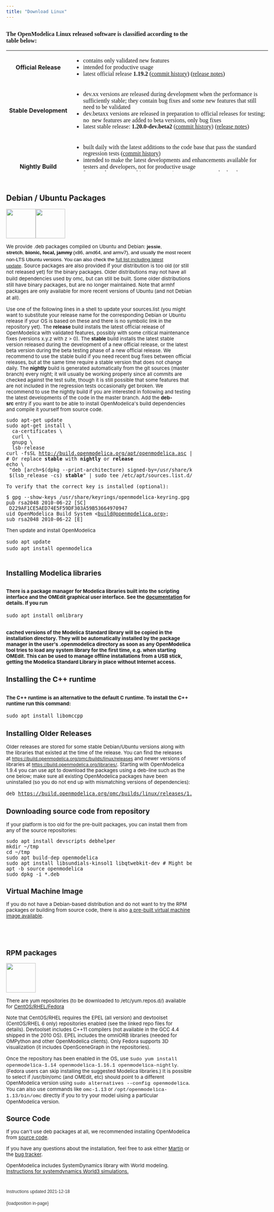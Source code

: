 ```yaml
---
title: "Download Linux"
---
```

<h2><span style="font-family: 'andale mono', times; font-size: 16px;">The OpenModelica Linux released software is classified according to the table below:</span></h2>
<table style="width: 956px; height: 328px;">
<tbody>
<tr>
<td style="font-size: 16px;" align="center"><strong>Official Release</strong></td>
<td style="font-size: 16px;">
<ul>
<li style="line-height: 17.6px;"><span style="font-size: 12pt; font-family: 'andale mono', times;">contains only validated new features</span></li>
<li style="line-height: 17.6px;"><span style="font-size: 12pt; font-family: 'andale mono', times;">intended for productive usage</span></li>
<li style="line-height: 17.6px;"><span style="font-size: 12pt; font-family: 'andale mono', times;">latest official release <strong>1.19.2</strong>&nbsp;<span style="color: #000000; font-family: 'andale mono', times; font-size: 16px;">(</span><a href="https://github.com/OpenModelica/OpenModelica/commits/maintenance/v1.19" style="font-family: 'andale mono', times; font-size: 16px;">commit history</a><span style="color: #000000; font-family: 'andale mono', times; font-size: 16px;">) (<a href="https://trac.openmodelica.org/OpenModelica/wiki/ReleaseNotes/1.19.2">release notes</a>)</span><br /></span></li>
</ul>
</td>
</tr>
<tr>
<td style="font-size: 16px;" align="center"><strong>Stable Development</strong></td>
<td style="font-size: 16px;">
<ul>
<li style="line-height: 17.6px;"><span style="font-size: 12pt; font-family: 'andale mono', times;">dev.xx versions are released during development when the performance is<br />sufficiently stable; they contain bug fixes and some new features that still<br /> need to be validated<br /></span></li>
<li style="line-height: 17.6px;"><span style="font-size: 12pt; font-family: 'andale mono', times;">dev.betaxx versions are released in preparation to official releases for testing;<br />no&nbsp; new features are added to beta versions, only bug fixes</span></li>
<li style="line-height: 17.6px;"><span style="font-size: 12pt; font-family: 'andale mono', times;">latest stable release: <strong>1.20.0-dev.beta2 </strong>(<a href="https://github.com/OpenModelica/OpenModelica/commits/maintenance/v1.20">commit history</a>) (<a href="https://trac.openmodelica.org/OpenModelica/wiki/ReleaseNotes/1.20.0">release notes</a>)<strong> </strong></span></li>
</ul>
</td>
</tr>
<tr>
<td style="font-size: 16px;" align="center"><strong>Nightly Build<br /></strong></td>
<td style="font-size: 16px;">
<ul>
<li style="line-height: 17.6px;"><span style="font-family: 'andale mono', times; font-size: 12pt;">built daily with the latest additions to the code base that pass the standard<br />regression tests (<a href="https://github.com/OpenModelica/OpenModelica/commits/master">commit history</a>)</span><span style="font-family: 'andale mono', times; font-size: 12pt;"><br /></span></li>
<li style="line-height: 17.6px;"><span style="font-family: 'andale mono', times; font-size: 12pt;">intended to make the latest developments and enhancements available for<br /> testers and developers, not for productive usage</span></li>
<li style="line-height: 17.6px;"><span style="font-family: andale mono, times; font-size: 12pt;" andale="" mono="" times="" font-size="" 12pt="">features that are not subject to regression testing may get broken between<br />one nightly build and the next</span></li>
<li style="line-height: 17.6px;"><span style="font-family: andale mono, times; font-size: 12pt;" andale="" mono="" times="" font-size="" 12pt="">current nightly builds <strong>1.21.0-dev</strong><br /></span></li>
</ul>
</td>
</tr>
</tbody>
</table>
<h4 style="font-size: 11px;">&nbsp;</h4>
<h2>Debian / Ubuntu Packages</h2>
<p><img style="vertical-align: baseline;" src="/images/ubuntu-logo.gif" alt="" width="80" height="80" border="0" /><img style="vertical-align: baseline;" src="/images/debian_splash.png" alt="" width="80" height="80" border="0" /></p>
<p><span style="font-size: 10pt;">We provide .deb packages compiled on Ubuntu and Debian:&nbsp;<span style="font-family: Verdana, Arial, Helvetica, sans-serif; line-height: 13px;"><strong>jessie</strong>, <strong>stretch</strong>,&nbsp;</span><span style="color: #000000; font-family: Verdana, Arial, Helvetica, sans-serif; line-height: 1.3em;"><strong></strong><strong>bionic, focal, jammy<strong style="font-family: Verdana, Arial, Helvetica, sans-serif; font-size: 10px;">&nbsp;</strong></strong>(x86, amd64, and armv7), and usually the most recent non-LTS Ubuntu versions. You can also check the <a href="https://build.openmodelica.org/apt/dists/">full list including latest update</a>.&nbsp;</span><span style="line-height: 1.3em;">Source packages are also provided if your distribution is too old (or still not released yet) for the binary packages. Older distributions may not have all build dependencies used by omc, but can still be built. Some older distributions still have binary packages, but are no longer maintained. Note that armhf packages are only available for more recent versions of Ubuntu (and not Debian at all).</span></span></p>
<p><span style="font-size: 10pt;">Use one of the following lines in a shell to update your sources.list (you might want to substitute your release name for the corresponding Debian or Ubuntu release if your OS is based on these and there is no symbolic link in the repository yet). The <strong>release </strong>build installs the latest official release of OpenModelica with validated features, possibly with some critical maintenance fixes (versions x.y.z with z &gt; 0). The <strong>stable </strong>build installs the latest stable version released during the development of a new official release, or the latest beta version during the beta testing phase of a new official release. We recommend to use the stable build if you need recent bug fixes between official releases, but at the same time require a stable version that does not change daily. The <strong>nightly</strong> build is generated automatically from the git sources (master branch) every night; it will usually be working properly since all commits are checked against the test suite, though it is still possible that some features that are not included in the regression tests occasionally get broken. We recommend to use the nightly build if you are interested in following and testing the latest developments of the code in the master branch. Add the <strong>deb-src</strong>&nbsp;entry if you want to be able to install OpenModelica's build dependencies and compile it yourself from source code.</span></p>
<pre><span style="font-size: 10pt;">sudo apt-get update<br />sudo apt-get install \<br />  ca-certificates \<br />  curl \<br />  gnupg \<br />  lsb-release<br />curl -fsSL <a href="http://build.openmodelica.org/apt/openmodelica.asc">http://build.openmodelica.org/apt/openmodelica.asc</a> | sudo gpg --dearmor -o /usr/share/keyrings/openmodelica-keyring.gpg<br /># Or replace <strong>stable</strong> with <strong>nightly</strong> or <strong>release</strong><br />echo \<br /> "deb [arch=$(dpkg --print-architecture) signed-by=/usr/share/keyrings/openmodelica-keyring.gpg] https://build.openmodelica.org/apt \<br /> $(lsb_release -cs) <strong>stable</strong>" | sudo tee /etc/apt/sources.list.d/openmodelica.list &gt; /dev/null<br /><br /><span style="line-height: 13px;"></span></span><span style="font-size: 10pt;">To verify that the correct key is installed (optional):</span></pre>
<pre class="wiki"><span style="font-size: 10pt;">$ gpg --show-keys /usr/share/keyrings/openmodelica-keyring.gpg<br />pub rsa2048 2010-06-22 [SC]<br /> D229AF1CE5AED74E5F59DF303A59B53664970947<br />uid OpenModelica Build System &lt;<a href="mailto:build@openmodelica.org&gt;">build@openmodelica.org&gt;</a>;<br />sub rsa2048 2010-06-22 [E] 
</span></pre>
<p><span style="line-height: 1.3em; font-size: 10pt;">Then update and install OpenModelica</span></p>
<pre><span style="line-height: 1.3em; font-size: 10pt;">sudo apt update
</span><span style="line-height: 1.3em;"><span style="font-size: 10pt;">sudo apt install openmodelica
</span><br /></span></pre>
<h2 style="font-size: 19.25px;">Installing Modelica libraries</h2>
<h2><span style="font-size: 10pt; caret-color: auto;">There is a package manager for Modelica libraries built into the scripting interface and the OMEdit graphical user interface. See the </span><a href="doc/OpenModelicaUsersGuide/latest/packagemanager.html" style="font-size: 10pt;">documentation</a><span style="font-size: 10pt; caret-color: auto;"> for details. If you run<br /></span></h2>
<pre><span style="font-size: 10pt;"><span style="line-height: 1.3em;">sudo apt install </span>omlibrary</span></pre>
<h2><span style="font-size: 10pt; caret-color: auto;">cached versions of the Modelica Standard library will be copied in the installation directory. They will be automatically installed by the package manager in the user's .openmodelica directory as soon as any OpenModelica tool tries to load any system library for the first time, e.g. when starting OMEdit. This can be used to manage offline installations from a USB stick, getting the Modelica Standard Library in place without Internet access.<br /></span></h2>
<h2 style="font-size: 19.25px;">Installing the C++ runtime</h2>
<h2><span style="font-size: 10pt;">The C++ runtime is an alternative to the default C runtime. To install the C++ runtime run this command:</span></h2>
<pre><span style="font-size: 10pt;"><span style="line-height: 1.3em;">sudo apt install </span>libomccpp</span></pre>
<h2 style="font-size: 19.25px;">Installing Older Releases</h2>
<p><span style="font-size: 10pt;">Older releases are stored for some stable Debian/Ubuntu versions along with the libraries that existed at the time of the release. You can find the releases at&nbsp;<a href="https://build.openmodelica.org/omc/builds/linux/releases" style="font-size: 12.16px;">https://build.openmodelica.org/omc/builds/linux/releases</a>&nbsp;and newer versions of libraries at <a href="https://build.openmodelica.org/libraries/" style="font-size: 12.16px;">https://build.openmodelica.org/libraries/</a>. Starting with OpenModelica 1.9.4 you can use apt to download the packages using a deb-line such as the one below; make sure all existing OpenModelica packages have been uninstalled (so you do not end up with mismatching versions of dependencies):</span></p>
<pre><span style="line-height: 1.3em;"><span style="font-size: 10pt;">deb <a href="https://build.openmodelica.org/omc/builds/linux/releases/1.13.0/">https://build.openmodelica.org/omc/builds/linux/releases/1.13.0/</a> bionic release</span><a href="https://build.openmodelica.org/omc/builds/linux/releases/1.12.0/"><span style="font-size: 10pt;"></span><br /></a></span></pre>
<h2 style="font-size: 19px;">Downloading source code from repository</h2>
<p><span style="font-size: 10pt;">If your platform is too old for the pre-built packages, you can install them from any of the source repositories:</span></p>
<pre><span style="font-size: 10pt;">sudo apt install devscripts debhelper<br />mkdir ~/tmp<br />cd ~/tmp<br />sudo apt build-dep openmodelica
sudo apt install libsundials-kinsol1 libqtwebkit-dev # Might be needed depending on platform<br />apt -b source openmodelica<br />sudo dpkg -i *.deb</span></pre>
<h2 style="font-size: 19px;">Virtual Machine Image</h2>
<p><span style="font-size: 10pt;">If you do not have a Debian-based distribution and do not want to try the RPM packages or building from source code, there is also <a href="/download/virtual-machine">a pre-built virtual machine image available</a>.</span></p>
<h2>&nbsp;</h2>
<h2 style="font-size: 19px;">RPM packages</h2>
<p><img style="vertical-align: baseline;" src="/images/rpm-package.png" alt="" width="80" height="80" border="0" /></p>
<p><span style="font-size: 10pt;">There are yum repositories (to be downloaded to /etc/yum.repos.d/) available for <a href="https://build.openmodelica.org/rpm/">CentOS/RHEL/Fedora</a></span></p>
<p><span style="font-size: 10pt;">Note that CentOS/RHEL requires the EPEL (all version) and devtoolset (CentOS/RHEL 6 only) repositories enabled (see the linked repo files for details). Devtoolset includes C++11 compilers (not available in the GCC 4.4 shipped in the 2010 OS). EPEL includes the omniORB libraries (needed for OMPython and other OpenModelica clients). Only Fedora supports 3D visualization (it includes OpenSceneGraph in the repositories).</span></p>
<p><span style="font-size: 10pt;">Once the repository has been enabled in the OS, use</span> <span style="font-family: 'courier new', courier;">s<span style="font-size: 10pt;">udo yum install openmodelica-1.14 openmodelica-1.16.1 openmodelica-nightly</span></span><span style="font-size: 10pt;">. (Fedora users can skip installing the suggested Modelica libraries.) It is possible to select if /usr/bin/omc (and OMEdit, etc) should point to a different OpenModelica version using&nbsp;<span style="font-family: 'courier new', courier;">sudo alternatives --config openmodelica<span style="font-family: 'courier new', courier;"></span></span>. You can also use commands like <span style="font-family: 'courier new', courier;">omc-1.13</span>&nbsp;or <span style="font-family: 'courier new', courier;">/opt/openmodelica-1.13/bin/omc</span> directly if you to try your model uising a particular OpenModelica version.</span></p>
<h2 style="font-size: 19px;">Source Code</h2>
<p><span style="font-size: 10pt;">If you can't use deb packages at all, we recommended installing OpenModelica from <a href="/developersresources/source-code">source code</a>.</span></p>
<p><span style="font-size: 10pt;">If you have any questions about the installation, feel free to ask either <a href="http://www.ida.liu.se/%7Emarsj/">Martin</a> or the <a href="https://trac.openmodelica.org/OpenModelica">bug tracker</a>.</span></p>
<p><span style="font-size: 10pt;">OpenModelica includes SystemDynamics library with World modeling. <a href="/images/docs/systemdynamics-world3-simulation-with-openmodelica-131023.pdf">Instructions for systemdynamics World3 simulations.</a></span></p>
<h1><span style="color: #333333; font-family: Tahoma, Helvetica, Arial, sans-serif; font-weight: normal; font-size: 12px;">Instructions updated 2021-12-18</span></h1>
<p><span style="color: #333333; font-family: Tahoma, Helvetica, Arial, sans-serif; font-weight: normal; font-size: 12px;">{loadposition in-page}</span></p>
